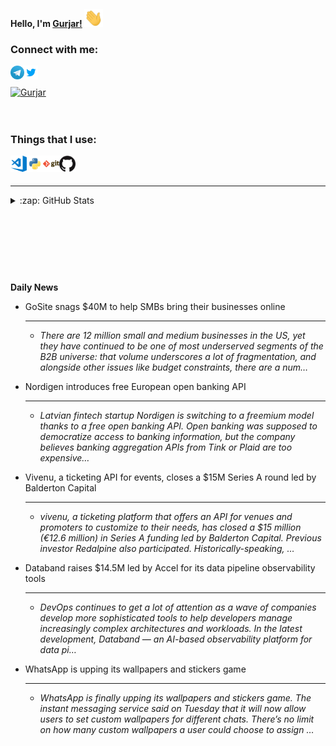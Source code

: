 #### Hello, I'm [Gurjar!](https://GurjarKing.github.io) <img src="https://raw.githubusercontent.com/ABSphreak/ABSphreak/master/gifs/Hi.gif" width="30px"></h2>


### Connect with me:

[<img align="left" alt="Gurjar | Telegram" width="22px" src="https://raw.githubusercontent.com/github/explore/80688e429a7d4ef2fca1e82350fe8e3517d3494d/topics/telegram/telegram.png" />][Telegram]
[<img align="left" alt="Gurjar | Twitter" width="22px" src="https://raw.githubusercontent.com/github/explore/80688e429a7d4ef2fca1e82350fe8e3517d3494d/topics/twitter/twitter.png" />][Twitter]
<br >
<br >
<a href="https://github.com/GurjarKing"><img src="https://komarev.com/ghpvc/?username=GurjarKing" alt="Gurjar" /></a> <br />
<br />
<br />
<!-- <br >

![](https://visitor-badge.glitch.me/badge?page_id=GurjarKing)

<br /> -->

### Things that I use:

[<img align="left" alt="Visual Studio Code" width="26px" src="https://raw.githubusercontent.com/github/explore/80688e429a7d4ef2fca1e82350fe8e3517d3494d/topics/visual-studio-code/visual-studio-code.png" />][VSCode]
[<img align="left" alt="Python" width="26px" src="https://raw.githubusercontent.com/github/explore/80688e429a7d4ef2fca1e82350fe8e3517d3494d/topics/python/python.png" />][Python]
[<img align="left" alt="Git" width="26px" src="https://raw.githubusercontent.com/github/explore/80688e429a7d4ef2fca1e82350fe8e3517d3494d/topics/git/git.png" />][Git]
[<img align="left" alt="GitHub" width="26px" src="https://raw.githubusercontent.com/github/explore/78df643247d429f6cc873026c0622819ad797942/topics/github/github.png" />][Github]

<br />
<br />

---
<details>
  <summary>:zap: GitHub Stats</summary>

<img align="left" alt="Gurjar's Github Stats" src="https://github-readme-stats.vercel.app/api?username=GurjarKing&show_icons=true&hide_border=true&count_private=true&include_all_commit=true&theme=algolia" />

</details>

<!-- ### 🔔 My latest tweet
<a href="https://twitter.com/Gurjar_King43" target="_blank">
	<img src="https://github.com/GurjarKing/GurjarKing/raw/master/tweet.png" width="70%" align="center" alt="Click to view on Twitter" title="My latest tweet, as an image"/>
</a> -->
<br>

<pre>

</pre>

<!-- **Quote of the hour:**

{qoth}

~ {qoth_author}
<pre>

</pre> -->
<br>
<pre>


</pre>
<strong>Daily News</strong>
  
  - GoSite snags $40M to help SMBs bring their businesses online
     <hr/>
     
      - *There are 12 million small and medium businesses in the US, yet they have continued to be one of most underserved segments of the B2B universe: that volume underscores a lot of fragmentation, and alongside other issues like budget constraints, there are a num…*
     
  - Nordigen introduces free European open banking API
      <hr/>
      
      - *Latvian fintech startup Nordigen is switching to a freemium model thanks to a free open banking API. Open banking was supposed to democratize access to banking information, but the company believes banking aggregation APIs from Tink or Plaid are too expensive…*
      
  - Vivenu, a ticketing API for events, closes a $15M Series A round led by Balderton Capital
      <hr/>
      
      - *vivenu, a ticketing platform that offers an API for venues and promoters to customize to their needs, has closed a $15 million (€12.6 million) in Series A funding led by Balderton Capital. Previous investor Redalpine also participated. Historically-speaking, …*
      
  - Databand raises $14.5M led by Accel for its data pipeline observability tools
      <hr/>
      
      - *DevOps continues to get a lot of attention as a wave of companies develop more sophisticated tools to help developers manage increasingly complex architectures and workloads. In the latest development, Databand — an AI-based observability platform for data pi…*
       
  - WhatsApp is upping its wallpapers and stickers game
      <hr/>
       
       - *WhatsApp is finally upping its wallpapers and stickers game. The instant messaging service said on Tuesday that it will now allow users to set custom wallpapers for different chats. There’s no limit on how many custom wallpapers a user could choose to assign …*
      

<br />

[VSCode]: https://code.visualstudio.com/
[Python]: https://www.python.org/
[Git]: https://git-scm.com/
[Github]: https://github.com/
[Telegram]: https://t.me/Gurjar_King/
[Twitter]: https://twitter.com/Gurjar_King43/
